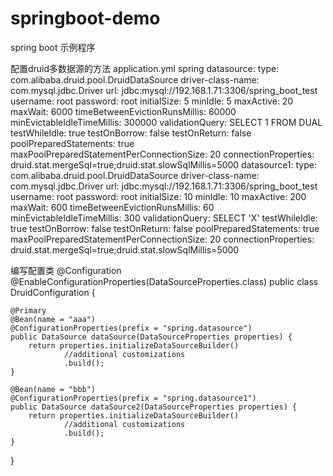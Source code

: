 # springboot-demo
spring boot 示例程序

配置druid多数据源的方法
application.yml
spring
    datasource:
        type: com.alibaba.druid.pool.DruidDataSource
        driver-class-name: com.mysql.jdbc.Driver
        url: jdbc:mysql://192.168.1.71:3306/spring_boot_test
        username: root
        password: root
        initialSize: 5
        minIdle: 5
        maxActive: 20
        maxWait: 6000
        timeBetweenEvictionRunsMillis: 60000
        minEvictableIdleTimeMillis: 300000
        validationQuery: SELECT 1 FROM DUAL
        testWhileIdle: true
        testOnBorrow: false
        testOnReturn: false
        poolPreparedStatements: true
        maxPoolPreparedStatementPerConnectionSize: 20
        connectionProperties: druid.stat.mergeSql=true;druid.stat.slowSqlMillis=5000
    datasource1:
        type: com.alibaba.druid.pool.DruidDataSource
        driver-class-name: com.mysql.jdbc.Driver
        url: jdbc:mysql://192.168.1.71:3306/spring_boot_test
        username: root
        password: root
        initialSize: 10
        minIdle: 10
        maxActive: 200
        maxWait: 600
        timeBetweenEvictionRunsMillis: 60
        minEvictableIdleTimeMillis: 300
        validationQuery: SELECT 'X'
        testWhileIdle: true
        testOnBorrow: false
        testOnReturn: false
        poolPreparedStatements: true
        maxPoolPreparedStatementPerConnectionSize: 20
        connectionProperties: druid.stat.mergeSql=true;druid.stat.slowSqlMillis=5000

编写配置类
@Configuration
@EnableConfigurationProperties(DataSourceProperties.class)
public class DruidConfiguration {

    @Primary
    @Bean(name = "aaa")
    @ConfigurationProperties(prefix = "spring.datasource")
    public DataSource dataSource(DataSourceProperties properties) {
        return properties.initializeDataSourceBuilder()
                //additional customizations
                .build();
    }

    @Bean(name = "bbb")
    @ConfigurationProperties(prefix = "spring.datasource1")
    public DataSource dataSource2(DataSourceProperties properties) {
        return properties.initializeDataSourceBuilder()
                //additional customizations
                .build();
    }
}